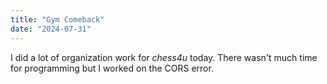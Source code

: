```yaml
---
title: "Gym Comeback"
date: "2024-07-31"
---
```


I did a lot of organization work for _chess4u_ today. There wasn't much time for programming but I worked on the CORS error.
